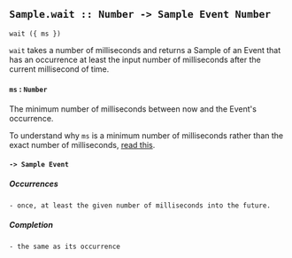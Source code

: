 ## `Sample.wait :: Number -> Sample Event Number`

`wait ({ ms })`

`wait` takes a number of milliseconds and returns a Sample of an Event that has an occurrence at least the input number of milliseconds after the current millisecond of time.

#### `ms` : `Number`

The minimum number of milliseconds between now and the Event's occurrence.

To understand why `ms` is a minimum number of milliseconds rather than the exact number of milliseconds, [read this](https://developer.mozilla.org/en-US/docs/Web/API/setTimeout#reasons_for_delays_longer_than_specified).

#### `-> Sample Event`

##### Occurrences
	- once, at least the given number of milliseconds into the future.

##### Completion
	- the same as its occurrence
